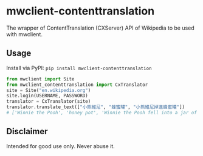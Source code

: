 # mwclient-contenttranslation
The wrapper of ContentTranslation (CXServer) API of Wikipedia to be used with mwclient.

## Usage
Install via PyPI: `pip install mwclient-contenttranslation`
```python
from mwclient import Site
from mwclient_contenttranslation import CxTranslator
site = Site("en.wikipedia.org")
site.login(USERNAME, PASSWORD)
translator = CxTranslator(site)
translator.translate_text(["小熊維尼", "蜂蜜罐", "小熊維尼掉進蜂蜜罐"])
# ['Winnie the Pooh', 'honey pot', 'Winnie the Pooh fell into a jar of honey']
```

## Disclaimer
Intended for good use only. Never abuse it.
